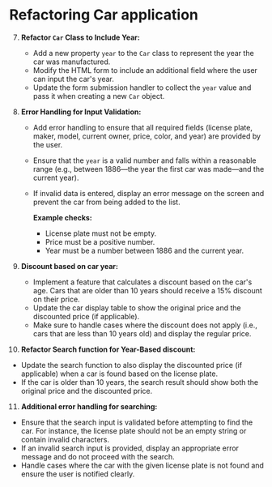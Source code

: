# Refactoring Car application

7. **Refactor `Car` Class to Include Year:**

   - Add a new property `year` to the `Car` class to represent the year the car was manufactured.
   - Modify the HTML form to include an additional field where the user can input the car's year.
   - Update the form submission handler to collect the `year` value and pass it when creating a new `Car` object.

8. **Error Handling for Input Validation:**

   - Add error handling to ensure that all required fields (license plate, maker, model, current owner, price, color, and year) are provided by the user.
   - Ensure that the `year` is a valid number and falls within a reasonable range (e.g., between 1886—the year the first car was made—and the current year).
   - If invalid data is entered, display an error message on the screen and prevent the car from being added to the list.

     **Example checks:**
     - License plate must not be empty.
     - Price must be a positive number.
     - Year must be a number between 1886 and the current year.

9. **Discount based on car year:**

   - Implement a feature that calculates a discount based on the car's age. Cars that are older than 10 years should receive a 15% discount on their price.
   - Update the car display table to show the original price and the discounted price (if applicable).
   - Make sure to handle cases where the discount does not apply (i.e., cars that are less than 10 years old) and display the regular price.

10. **Refactor Search function for Year-Based discount:**

   - Update the search function to also display the discounted price (if applicable) when a car is found based on the license plate.
   - If the car is older than 10 years, the search result should show both the original price and the discounted price.

11. **Additional error handling for searching:**

   - Ensure that the search input is validated before attempting to find the car. For instance, the license plate should not be an empty string or contain invalid characters.
   - If an invalid search input is provided, display an appropriate error message and do not proceed with the search.
   - Handle cases where the car with the given license plate is not found and ensure the user is notified clearly.